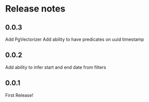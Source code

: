# Release notes

<!-- do not remove -->

## 0.0.3

Add PgVectorizer
Add ability to have predicates on uuid timestamp

## 0.0.2

Add ability to infer start and end date from filters


## 0.0.1

First Release!

